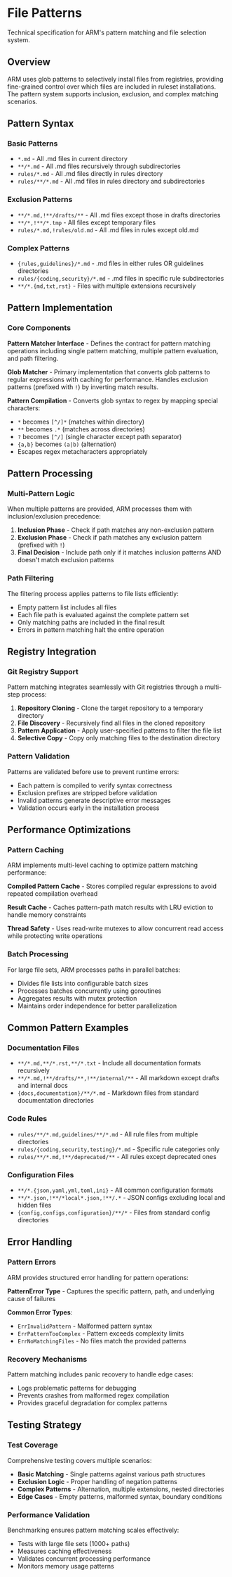 # File Patterns

Technical specification for ARM's pattern matching and file selection system.

## Overview

ARM uses glob patterns to selectively install files from registries, providing fine-grained control over which files are included in ruleset installations. The pattern system supports inclusion, exclusion, and complex matching scenarios.

## Pattern Syntax

### Basic Patterns
- `*.md` - All .md files in current directory
- `**/*.md` - All .md files recursively through subdirectories
- `rules/*.md` - All .md files directly in rules directory
- `rules/**/*.md` - All .md files in rules directory and subdirectories

### Exclusion Patterns
- `**/*.md,!**/drafts/**` - All .md files except those in drafts directories
- `**/*,!**/*.tmp` - All files except temporary files
- `rules/*.md,!rules/old.md` - All .md files in rules except old.md

### Complex Patterns
- `{rules,guidelines}/*.md` - .md files in either rules OR guidelines directories
- `rules/{coding,security}/*.md` - .md files in specific rule subdirectories
- `**/*.{md,txt,rst}` - Files with multiple extensions recursively

## Pattern Implementation

### Core Components

**Pattern Matcher Interface** - Defines the contract for pattern matching operations including single pattern matching, multiple pattern evaluation, and path filtering.

**Glob Matcher** - Primary implementation that converts glob patterns to regular expressions with caching for performance. Handles exclusion patterns (prefixed with `!`) by inverting match results.

**Pattern Compilation** - Converts glob syntax to regex by mapping special characters:
- `*` becomes `[^/]*` (matches within directory)
- `**` becomes `.*` (matches across directories)
- `?` becomes `[^/]` (single character except path separator)
- `{a,b}` becomes `(a|b)` (alternation)
- Escapes regex metacharacters appropriately

## Pattern Processing

### Multi-Pattern Logic

When multiple patterns are provided, ARM processes them with inclusion/exclusion precedence:

1. **Inclusion Phase** - Check if path matches any non-exclusion pattern
2. **Exclusion Phase** - Check if path matches any exclusion pattern (prefixed with `!`)
3. **Final Decision** - Include path only if it matches inclusion patterns AND doesn't match exclusion patterns

### Path Filtering

The filtering process applies patterns to file lists efficiently:
- Empty pattern list includes all files
- Each file path is evaluated against the complete pattern set
- Only matching paths are included in the final result
- Errors in pattern matching halt the entire operation

## Registry Integration

### Git Registry Support

Pattern matching integrates seamlessly with Git registries through a multi-step process:

1. **Repository Cloning** - Clone the target repository to a temporary directory
2. **File Discovery** - Recursively find all files in the cloned repository
3. **Pattern Application** - Apply user-specified patterns to filter the file list
4. **Selective Copy** - Copy only matching files to the destination directory

### Pattern Validation

Patterns are validated before use to prevent runtime errors:
- Each pattern is compiled to verify syntax correctness
- Exclusion prefixes are stripped before validation
- Invalid patterns generate descriptive error messages
- Validation occurs early in the installation process

## Performance Optimizations

### Pattern Caching

ARM implements multi-level caching to optimize pattern matching performance:

**Compiled Pattern Cache** - Stores compiled regular expressions to avoid repeated compilation overhead

**Result Cache** - Caches pattern-path match results with LRU eviction to handle memory constraints

**Thread Safety** - Uses read-write mutexes to allow concurrent read access while protecting write operations

### Batch Processing

For large file sets, ARM processes paths in parallel batches:
- Divides file lists into configurable batch sizes
- Processes batches concurrently using goroutines
- Aggregates results with mutex protection
- Maintains order independence for better parallelization

## Common Pattern Examples

### Documentation Files
- `**/*.md,**/*.rst,**/*.txt` - Include all documentation formats recursively
- `**/*.md,!**/drafts/**,!**/internal/**` - All markdown except drafts and internal docs
- `{docs,documentation}/**/*.md` - Markdown files from standard documentation directories

### Code Rules
- `rules/**/*.md,guidelines/**/*.md` - All rule files from multiple directories
- `rules/{coding,security,testing}/*.md` - Specific rule categories only
- `rules/**/*.md,!**/deprecated/**` - All rules except deprecated ones

### Configuration Files
- `**/*.{json,yaml,yml,toml,ini}` - All common configuration formats
- `**/*.json,!**/*local*.json,!**/.*` - JSON configs excluding local and hidden files
- `{config,configs,configuration}/**/*` - Files from standard config directories

## Error Handling

### Pattern Errors

ARM provides structured error handling for pattern operations:

**PatternError Type** - Captures the specific pattern, path, and underlying cause of failures

**Common Error Types**:
- `ErrInvalidPattern` - Malformed pattern syntax
- `ErrPatternTooComplex` - Pattern exceeds complexity limits
- `ErrNoMatchingFiles` - No files match the provided patterns

### Recovery Mechanisms

Pattern matching includes panic recovery to handle edge cases:
- Logs problematic patterns for debugging
- Prevents crashes from malformed regex compilation
- Provides graceful degradation for complex patterns

## Testing Strategy

### Test Coverage

Comprehensive testing covers multiple scenarios:
- **Basic Matching** - Single patterns against various path structures
- **Exclusion Logic** - Proper handling of negation patterns
- **Complex Patterns** - Alternation, multiple extensions, nested directories
- **Edge Cases** - Empty patterns, malformed syntax, boundary conditions

### Performance Validation

Benchmarking ensures pattern matching scales effectively:
- Tests with large file sets (1000+ paths)
- Measures caching effectiveness
- Validates concurrent processing performance
- Monitors memory usage patterns
